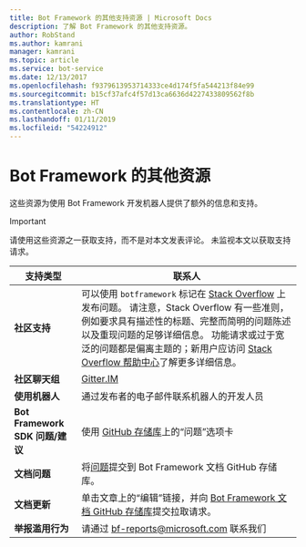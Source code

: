 ```yaml
---
title: Bot Framework 的其他支持资源 | Microsoft Docs
description: 了解 Bot Framework 的其他支持资源。
author: RobStand
ms.author: kamrani
manager: kamrani
ms.topic: article
ms.service: bot-service
ms.date: 12/13/2017
ms.openlocfilehash: f9379613953714333ce4d174f5fa544213f84e99
ms.sourcegitcommit: b15cf37afc4f57d13ca6636d4227433809562f8b
ms.translationtype: HT
ms.contentlocale: zh-CN
ms.lasthandoff: 01/11/2019
ms.locfileid: "54224912"
---
```

# <a name="bot-framework-additional-resources"></a>Bot Framework 的其他资源

这些资源为使用 Bot Framework 开发机器人提供了额外的信息和支持。

> [!IMPORTANT]
> 请使用这些资源之一获取支持，而不是对本文发表评论。 未监视本文以获取支持请求。

|            <strong>支持类型</strong>            |                                                                                                                                                                                                                                     <strong>联系人</strong>                                                                                                                                                                                                                                      |
|-----------------------------------------------------|---------------------------------------------------------------------------------------------------------------------------------------------------------------------------------------------------------------------------------------------------------------------------------------------------------------------------------------------------------------------------------------------------------------------------------------------------------------------------------------------------|
|         <strong>社区支持</strong>          | 可以使用 `botframework` 标记在 [Stack Overflow](https://stackoverflow.com/questions/tagged/botframework) 上发布问题。 请注意，Stack Overflow 有一些准则，例如要求具有描述性的标题、完整而简明的问题陈述以及重现问题的足够详细信息。 功能请求或过于宽泛的问题都是偏离主题的；新用户应访问 [Stack Overflow 帮助中心](https://stackoverflow.com/help/how-to-ask)了解更多详细信息。 |
|        <strong>社区聊天组</strong>        |                                                                                                                                                                                                                        [Gitter.IM](https://gitter.im/Microsoft/BotBuilder)                                                                                                                                                                                                                        |
|            <strong>使用机器人</strong>             |                                                                                                                                                                                                                    通过发布者的电子邮件联系机器人的开发人员                                                                                                                                                                                                                     |
| <strong>Bot Framework SDK 问题/建议</strong> |                                                                                                                                                                                           使用 <a href="https://github.com/Microsoft/BotBuilder-v3/" target="_blank">GitHub 存储库</a>上的“问题”选项卡                                                                                                                                                                                            |
|        <strong>文档问题</strong>        |                                                                                                                                                                     将<a href="https://github.com/MicrosoftDocs/bot-framework-docs/issues" target="_blank">问题</a>提交到 Bot Framework 文档 GitHub 存储库。                                                                                                                                                                      |
|       <strong>文档更新</strong>        |                                                                                                                                                   单击文章上的“编辑”链接，并向 <a href="https://github.com/MicrosoftDocs/bot-framework-docs" target="_blank">Bot Framework 文档 GitHub 存储库</a>提交拉取请求。                                                                                                                                                   |
|          <strong>举报滥用行为</strong>           |                                                                                                                                                                                                            请通过 [bf-reports@microsoft.com](mailto://bf-reports@microsoft.com) 联系我们                                                                                                                                                                                                            |

